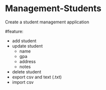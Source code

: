 # Management-Students
Create a student management application 

#feature: 
  - add student 
  - update student 
    + name 
    + gpa 
    + address 
    + notes 
  - delete student 
  - export csv and text (.txt) 
  - import csv 
